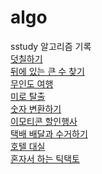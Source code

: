 # algo

sstudy 알고리즘 기록
<br>
[덧칠하기](https://school.programmers.co.kr/learn/courses/30/lessons/161989)
<br>
[뒤에 있는 큰 수 찾기](https://school.programmers.co.kr/learn/courses/30/lessons/154539)
<br>
[무인도 여행](https://school.programmers.co.kr/learn/courses/30/lessons/154540)
<br>
[미로 탈출](https://school.programmers.co.kr/learn/courses/30/lessons/159993)
<br>
[숫자 변환하기](https://school.programmers.co.kr/learn/courses/30/lessons/154538)
<br>
[이모티콘 할인행사](https://school.programmers.co.kr/learn/courses/30/lessons/150368)
<br>
[택배 배달과 수거하기](https://school.programmers.co.kr/learn/courses/30/lessons/150369)
<br>
[호텔 대실](https://school.programmers.co.kr/learn/courses/30/lessons/155651)
<br>
[혼자서 하는 틱택토](https://school.programmers.co.kr/learn/courses/30/lessons/160585)
